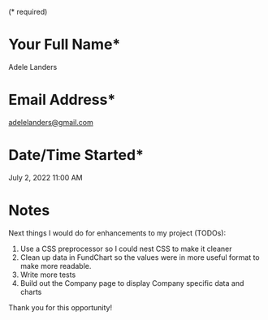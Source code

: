 (\* required)

# Your Full Name\*

Adele Landers

# Email Address\*

adelelanders@gmail.com

# Date/Time Started\*

July 2, 2022 11:00 AM

# Notes

Next things I would do for enhancements to my project (TODOs):

1. Use a CSS preprocessor so I could nest CSS to make it cleaner
2. Clean up data in FundChart so the values were in more useful format to make more readable.
3. Write more tests
4. Build out the Company page to display Company specific data and charts

Thank you for this opportunity!
